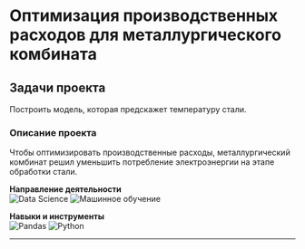 # Оптимизация производственных расходов для металлургического комбината

## Задачи проекта  

Построить модель, которая предскажет температуру стали.

### Описание проекта

Чтобы оптимизировать производственные расходы, металлургический комбинат решил уменьшить потребление электроэнергии на этапе обработки стали. 

**Направление деятельности**  
![Data Science](https://img.shields.io/static/v1?label=&message=Data%20Science&color=blue) ![Машинное обучение](https://img.shields.io/static/v1?label=&message=Машинное%20обучение&color=blue)


**Навыки и инструменты**  
![Pandas](https://img.shields.io/static/v1?label=&message=pandas&color=important)
![Python](https://img.shields.io/static/v1?label=&message=python&color=blue)

---
